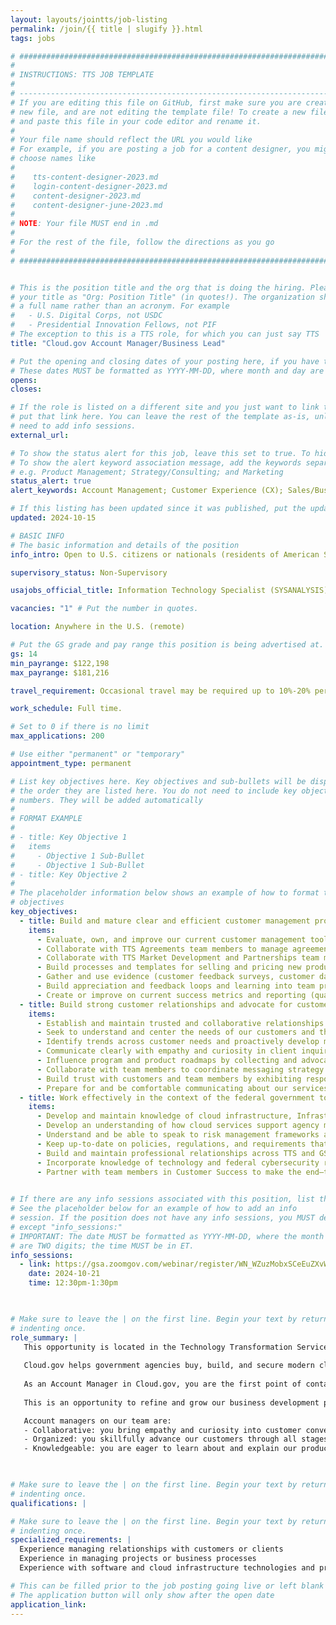 ```yaml
---
layout: layouts/jointts/job-listing
permalink: /join/{{ title | slugify }}.html
tags: jobs

# ###############################################################################
#                                                                              #
# INSTRUCTIONS: TTS JOB TEMPLATE                                               #
#                                                                              #
# -----------------------------------------------------------------------------#
# If you are editing this file on GitHub, first make sure you are creating a   #
# new file, and are not editing the template file! To create a new file, copy  #
# and paste this file in your code editor and rename it.                       #
#                                                                              #
# Your file name should reflect the URL you would like                         #
# For example, if you are posting a job for a content designer, you might      #
# choose names like                                                            #
#                                                                              #
#    tts-content-designer-2023.md                                              #
#    login-content-designer-2023.md                                            #
#    content-designer-2023.md                                                  #
#    content-designer-june-2023.md                                             #
#                                                                              #
# NOTE: Your file MUST end in .md                                              #
#                                                                              #
# For the rest of the file, follow the directions as you go                    #
#                                                                              #
# ###############################################################################


# This is the position title and the org that is doing the hiring. Please format
# your title as "Org: Position Title" (in quotes!). The organization should be
# a full name rather than an acronym. For example
#   - U.S. Digital Corps, not USDC
#   - Presidential Innovation Fellows, not PIF
# The exception to this is a TTS role, for which you can just say TTS
title: "Cloud.gov Account Manager/Business Lead"

# Put the opening and closing dates of your posting here, if you have them
# These dates MUST be formatted as YYYY-MM-DD, where month and day are 2-digits
opens: 
closes: 

# If the role is listed on a different site and you just want to link to it,
# put that link here. You can leave the rest of the template as-is, unless you 
# need to add info sessions.
external_url:

# To show the status alert for this job, leave this set to true. To hide it, change to false
# To show the alert keyword association message, add the keywords separated by a semi-colon
# e.g. Product Management; Strategy/Consulting; and Marketing
status_alert: true
alert_keywords: Account Management; Customer Experience (CX); Sales/Business Development

# If this listing has been updated since it was published, put the updated date below in YYYY-MM-DD format.
updated: 2024-10-15

# BASIC INFO
# The basic information and details of the position
info_intro: Open to U.S. citizens or nationals (residents of American Samoa and Swains Island). 

supervisory_status: Non-Supervisory

usajobs_official_title: Information Technology Specialist (SYSANALYSIS)

vacancies: "1" # Put the number in quotes.

location: Anywhere in the U.S. (remote)

# Put the GS grade and pay range this position is being advertised at. For SES positions, set the value of gs to SES.
gs: 14
min_payrange: $122,198
max_payrange: $181,216

travel_requirement: Occasional travel may be required up to 10%-20% per year.

work_schedule: Full time.

# Set to 0 if there is no limit
max_applications: 200

# Use either "permanent" or "temporary"
appointment_type: permanent

# List key objectives here. Key objectives and sub-bullets will be displayed in
# the order they are listed here. You do not need to include key objective
# numbers. They will be added automatically
#
# FORMAT EXAMPLE
# 
# - title: Key Objective 1
#   items 
#     - Objective 1 Sub-Bullet
#     - Objective 1 Sub-Bullet
# - title: Key Objective 2
#
# The placeholder information below shows an example of how to format the key
# objectives
key_objectives:
  - title: Build and mature clear and efficient customer management processes from intake to onboarding
    items:
      - Evaluate, own, and improve our current customer management tools and processes, including inquiry channels, marketing materials, and sales funnel success metrics. 
      - Collaborate with TTS Agreements team members to manage agreements documents and processes to ensure that the customer experience of new and renewal agreements processes are timely, clear, and smooth.
      - Collaborate with TTS Market Development and Partnerships team members to ensure lead development initiatives are aligned with program offerings and messaging.
      - Build processes and templates for selling and pricing new product offerings, including customer scope assessment, updating Statement of Work documents, and advising on cost and pricing analyses for new offerings.
      - Gather and use evidence (customer feedback surveys, customer data, sales metrics, and other metrics) to make improvements to our customer experience.
      - Build appreciation and feedback loops and learning into team practices by recognizing successes and learning from failures.
      - Create or improve on current success metrics and reporting (qualitative and quantitative) for customer satisfaction and sales funnel data.
  - title: Build strong customer relationships and advocate for customer agency success
    items:
      - Establish and maintain trusted and collaborative relationships with customers, internal and external stakeholders, and team members. 
      - Seek to understand and center the needs of our customers and the varieties of applications, data streams, and workloads that support their missions. 
      - Identify trends across customer needs and proactively develop messages, strategies, and proposals for offerings to meet those needs.
      - Communicate clearly with empathy and curiosity in client inquiries and calls to build trust and more deeply understand the challenges and opportunities our customers face.
      - Influence program and product roadmaps by collecting and advocating for customer needs.
      - Collaborate with team members to coordinate messaging strategy across multiple customer communication channels, including website presence, newsletters, press releases, and direct customer calls and emails so that product and program messaging is friendly, informative, and aligned with program cadence and customer needs.
      - Build trust with customers and team members by exhibiting responsiveness, attention to detail, and follow-through.
      - Prepare for and be comfortable communicating about our services and offerings to internal and external audiences, representing Cloud.gov in a variety of environments.
  - title: Work effectively in the context of the federal government to educate current and prospective customers about changing regulatory requirements and advocate for their needs to achieve mission delivery
    items:
      - Develop and maintain knowledge of cloud infrastructure, Infrastructure-as-a-Service or Platform-as-a-Service concepts and how they are leveraged in government.
      - Develop an understanding of how cloud services support agency missions, and where the friction points are in delivering digital services in a government context. This may include topics such as Section508 accessibility requirements, executive orders and memos including M-23-22, M-21-31, and the changing landscape of cybersecurity and compliance policies.
      - Understand and be able to speak to risk management frameworks and Authorization to Operate (ATO) and Authority to Use (ATU) concepts.
      - Keep up-to-date on policies, regulations, and requirements that impact digital services, and seek ways in which Cloud.gov can reduce the burden of these requirements for ourselves and our customers.
      - Build and maintain professional relationships across TTS and GSA with Subject Matter Experts to establish partnerships and collaboration in support of Cloud.gov’s program goals.
      - Incorporate knowledge of technology and federal cybersecurity regulations into customer communications to help customers to level up their understanding and deliver on their missions better.
      - Partner with team members in Customer Success to make the end–to-end customer experience across all of Cloud.gov contacts become more trustworthy, friendly, informative, and helpful.     
 

# If there are any info sessions associated with this position, list them here
# See the placeholder below for an example of how to add an info
# session. If the position does not have any info sessions, you MUST delete everything
# except "info_sessions:"
# IMPORTANT: The date MUST be formatted as YYYY-MM-DD, where the month and day
# are TWO digits; the time MUST be in ET.
info_sessions:
  - link: https://gsa.zoomgov.com/webinar/register/WN_WZuzMobxSCeEuZXvWYo2hg#/registration
    date: 2024-10-21
    time: 12:30pm-1:30pm


    
# Make sure to leave the | on the first line. Begin your text by returning to the next line and
# indenting once.
role_summary: |
   This opportunity is located in the Technology Transformation Services (TTS) Solutions Division’s  Cloud.gov team. The Cloud.gov team is remote-first and is composed of experts across web application development, design, software engineering, platform engineering, cybersecurity and security engineering. 
   
   Cloud.gov helps government agencies buy, build, and secure modern cloud services by operating a managed cloud platform based on AWS infrastructure that is tailored to meet government scale and security needs. Cloud.gov makes it easier and faster for federal agencies to host and update websites, APIs, and other digital services, so that agencies can focus on their mission and more quickly serve the American public. 
   
   As an Account Manager in Cloud.gov, you are the first point of contact for new customers coming to learn about our services, and one of many people on the team contributing to exceptional customer experience throughout the customer relationship. You’ll enable prospective and current customers to clarify their technology needs and understand how Cloud.gov products and services can help them with those needs. You’ll collaborate with engineers, customer success, and agreements staff to respond to prospective customer inquiries, assist customers in renewing service, and tell the story of how our Cloud products and services make mission delivery easier for our customers. As we grow our product and service offerings, you’ll be part of shaping our  business processes and communications, creating repeatable patterns for building customer relationships and scoping their needs, and pricing our products to be competitive in the federal marketplace. You’ll also help us to establish and refine the business metrics for these new offerings so that we know when we’re successful and how we need to improve. 
   
   This is an opportunity to refine and grow our business development practices, and deliver on making Cloud.gov infrastructure and services easy for our customers to buy and use.

   Account managers on our team are:
   - Collaborative: you bring empathy and curiosity into customer conversations to better understand specific technical and business requirements and describe how we can serve those needs , while leaning on the strengths and skills of team members from other disciplines.
   - Organized: you skillfully advance our customers through all stages of the intake and renewal processes more quickly and efficiently, from initial outreach through agreement and onboarding.
   - Knowledgeable: you are eager to learn about and explain our products and services, to demonstrate to  customers how Cloud.gov infrastructure, tools, and services can serve their needs, and to connect customers with the information and context they need to make smart technology choices.
 


# Make sure to leave the | on the first line. Begin your text by returning to the next line and
# indenting once.
qualifications: |

# Make sure to leave the | on the first line. Begin your text by returning to the next line and
# indenting once.
specialized_requirements: |
  Experience managing relationships with customers or clients
  Experience in managing projects or business processes
  Experience with software and cloud infrastructure technologies and products such as: e.g., cloud infrastructure offerings like Amazon AWS, Google Cloud GCP, or Azure; OR Software-as-a-service products or web applications of any kind.

# This can be filled prior to the job posting going live or left blank #
# The application button will only show after the open date            #
application_link:
---
```

